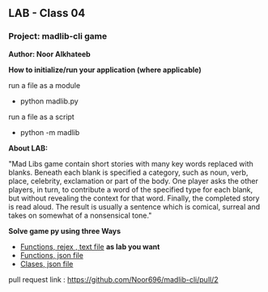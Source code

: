 ## LAB - Class 04

### Project: madlib-cli game

**Author: Noor Alkhateeb**

**How to initialize/run your application (where applicable)**

run a file as a module
* python madlib.py

run a file as a script
* python -m madlib

**About LAB:**

"Mad Libs game contain short stories with many key words replaced with blanks. Beneath each blank is specified a category, such as noun, verb, place, celebrity, exclamation or part of the body. One player asks the other players, in turn, to contribute a word of the specified type for each blank, but without revealing the context for that word. Finally, the completed story is read aloud. The result is usually a sentence which is comical, surreal and takes on somewhat of a nonsensical tone."

**Solve game py using three Ways**
  - [Functions, rejex , text file](./madlib_cli/madlib.py) **as lab you want**
  - [Functions, json file ](./madlib_cli/madlib_Functions.py)
  - [Clases, json file ](./madlib_cli/madlib_Class.py)

pull request link : https://github.com/Noor696/madlib-cli/pull/2
